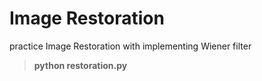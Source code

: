 Image Restoration
==================================

practice Image Restoration with implementing Wiener filter

> **python restoration.py**

